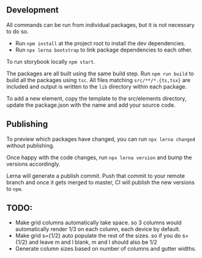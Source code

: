 ## Development

All commands can be run from individual packages, but it is not necessary to do so.

- Run `npm install` at the project root to install the dev dependencies.
- Run `npx lerna bootstrap` to link package dependencies to each other.

To run storybook locally `npm start`.

The packages are all built using the same build step. Run `npm run build` to build all the packages using `tsc`. All files matching `src/**/*.{ts,tsx}` are included and output is written to the `lib` directory within each package.

To add a new element, copy the template to the src/elements directory, update the package.json with the name and add your source code.

## Publishing

To preview which packages have changed, you can run `npx lerna changed` without publishing.

Once happy with the code changes, run `npx lerna version` and bump the versions accordingly.

Lerna will generate a publish commit. Push that commit to your remote branch and once it gets merged to master, CI will publish the new versions to `npm`.

## TODO:

- Make grid columns automatically take space. so 3 columns would automatically render 1/3 on each column, each device by default.
- Make grid s={1/2} auto populate the rest of the sizes. so if you do s={1/2} and leave m and l blank, m and l should also be 1/2
- Generate column sizes based on number of columns and gutter widths.
